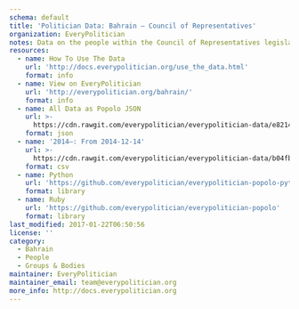 ```yaml
---
schema: default
title: 'Politician Data: Bahrain — Council of Representatives'
organization: EveryPolitician
notes: Data on the people within the Council of Representatives legislature of Bahrain.
resources:
  - name: How To Use The Data
    url: 'http://docs.everypolitician.org/use_the_data.html'
    format: info
  - name: View on EveryPolitician
    url: 'http://everypolitician.org/bahrain/'
    format: info
  - name: All Data as Popolo JSON
    url: >-
      https://cdn.rawgit.com/everypolitician/everypolitician-data/e82143a80b241f4f8f752452f62198165b2013bc/data/Bahrain/Council_of_Representatives/ep-popolo-v1.0.json
    format: json
  - name: '2014–: From 2014-12-14'
    url: >-
      https://cdn.rawgit.com/everypolitician/everypolitician-data/b04fb2a90055d815d22e9781d04b4e6ed93a4bbe/data/Bahrain/Council_of_Representatives/term-2014.csv
    format: csv
  - name: Python
    url: 'https://github.com/everypolitician/everypolitician-popolo-python'
    format: library
  - name: Ruby
    url: 'https://github.com/everypolitician/everypolitician-popolo'
    format: library
last_modified: 2017-01-22T06:50:56
license: ''
category:
  - Bahrain
  - People
  - Groups & Bodies
maintainer: EveryPolitician
maintainer_email: team@everypolitician.org
more_info: http://docs.everypolitician.org
---
```

